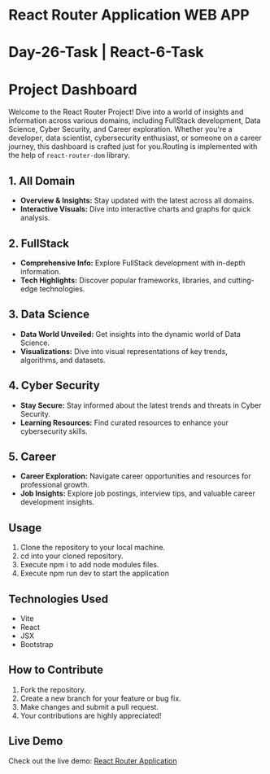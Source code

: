 # React Router Application WEB APP

# Day-26-Task | React-6-Task

# Project Dashboard

Welcome to the React Router Project! Dive into a world of insights and information across various domains, including FullStack development, Data Science, Cyber Security, and Career exploration. Whether you're a developer, data scientist, cybersecurity enthusiast, or someone on a career journey, this dashboard is crafted just for you.Routing is implemented with the help of `react-router-dom` library.

## 1. All Domain

- **Overview & Insights:** Stay updated with the latest across all domains.
- **Interactive Visuals:** Dive into interactive charts and graphs for quick analysis.

## 2. FullStack

- **Comprehensive Info:** Explore FullStack development with in-depth information.
- **Tech Highlights:** Discover popular frameworks, libraries, and cutting-edge technologies.

## 3. Data Science

- **Data World Unveiled:** Get insights into the dynamic world of Data Science.
- **Visualizations:** Dive into visual representations of key trends, algorithms, and datasets.

## 4. Cyber Security

- **Stay Secure:** Stay informed about the latest trends and threats in Cyber Security.
- **Learning Resources:** Find curated resources to enhance your cybersecurity skills.

## 5. Career

- **Career Exploration:** Navigate career opportunities and resources for professional growth.
- **Job Insights:** Explore job postings, interview tips, and valuable career development insights.

## Usage

1. Clone the repository to your local machine.
2. cd into your cloned repository.
3. Execute npm i to add node modules files.
4. Execute npm run dev to start the application

## Technologies Used

- Vite
- React
- JSX
- Bootstrap

## How to Contribute

1. Fork the repository.
2. Create a new branch for your feature or bug fix.
3. Make changes and submit a pull request.
4. Your contributions are highly appreciated!

## Live Demo

Check out the live demo: [React Router Application](https://react-router-manu.netlify.app/)
